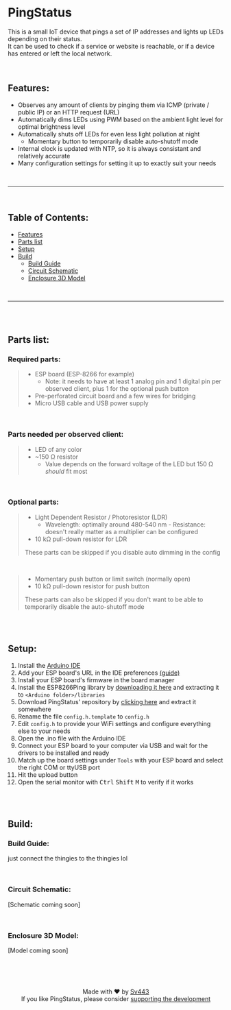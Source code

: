 # PingStatus
This is a small IoT device that pings a set of IP addresses and lights up LEDs depending on their status.  
It can be used to check if a service or website is reachable, or if a device has entered or left the local network.

<br>

## Features:
- Observes any amount of clients by pinging them via ICMP (private / public IP) or an HTTP request (URL)
- Automatically dims LEDs using PWM based on the ambient light level for optimal brightness level
- Automatically shuts off LEDs for even less light pollution at night
  - Momentary button to temporarily disable auto-shutoff mode
- Internal clock is updated with NTP, so it is always consistant and relatively accurate
- Many configuration settings for setting it up to exactly suit your needs

<br>

---

<br>

## Table of Contents:

- [Features](#features)
- [Parts list](#parts-list)
- [Setup](#setup)
- [Build](#build)
    - [Build Guide](#build-guide)
    - [Circuit Schematic](#circuit-schematic)
    - [Enclosure 3D Model](#enclosure-3d-model)

<br>

---

<br><br>

## Parts list:
### Required parts:
> - ESP board (ESP-8266 for example)
>     - Note: it needs to have at least 1 analog pin and 1 digital pin per observed client, plus 1 for the optional push button
> - Pre-perforated circuit board and a few wires for bridging
> - Micro USB cable and USB power supply

<br>

### Parts needed per observed client:
> - LED of any color
> - ~150 Ω resistor
>     - Value depends on the forward voltage of the LED but 150 Ω *should* fit most

<br>

### Optional parts:
> - Light Dependent Resistor / Photoresistor (LDR)
>     - Wavelength: optimally around 480-540 nm - Resistance: doesn't really matter as a multiplier can be configured
> - 10 kΩ pull-down resistor for LDR  
>   
> These parts can be skipped if you disable auto dimming in the config  

<br>

> - Momentary push button or limit switch (normally open)
> - 10 kΩ pull-down resistor for push button  
>   
> These parts can also be skipped if you don't want to be able to temporarily disable the auto-shutoff mode

<br><br>

## Setup:
1. Install the [Arduino IDE](https://www.arduino.cc/en/software)
2. Add your ESP board's URL in the IDE preferences [(guide)](https://arduino-esp8266.readthedocs.io/en/latest/installing.html)
3. Install your ESP board's firmware in the board manager
4. Install the ESP8266Ping library by [downloading it here](https://github.com/dancol90/ESP8266Ping/archive/refs/heads/master.zip) and extracting it to `<Arduino folder>/libraries`
5. Download PingStatus' repository by [clicking here](https://github.com/Sv443/PingStatus/archive/refs/heads/master.zip) and extract it somewhere
6. Rename the file `config.h.template` to `config.h`
7. Edit `config.h` to provide your WiFi settings and configure everything else to your needs
8. Open the .ino file with the Arduino IDE
9. Connect your ESP board to your computer via USB and wait for the drivers to be installed and ready
10. Match up the board settings under `Tools` with your ESP board and select the right COM or ttyUSB port
11. Hit the upload button
12. Open the serial monitor with <kbd>Ctrl</kbd> <kbd>Shift</kbd> <kbd>M</kbd> to verify if it works

<br><br>

## Build:
### Build Guide:
just connect the thingies to the thingies lol

<br>

### Circuit Schematic:
[Schematic coming soon]

<br>

### Enclosure 3D Model:
[Model coming soon]

<br><br><br>

<div align="center" style="text-align:center;">

Made with ❤️ by [Sv443](https://sv443.net/)  
If you like PingStatus, please consider [supporting the development](https://github.com/sponsors/Sv443)

</div>